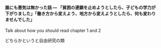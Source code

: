 #### 誰にも悪気は無かった話 — 「貧困の連鎖を止めようとしたら、子どもの学力が下がりました」「働き方から変えよう、地方から変えようとしたら、何も変わりませんでした」

Talk about how you should read chapter 1 and 2

どちらかというと自由研究の類
